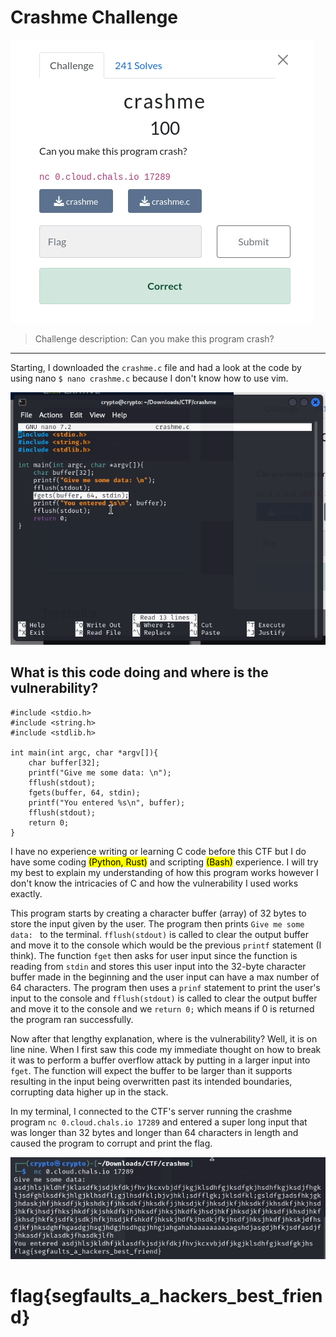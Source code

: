 # Crashme Challenge #

![Crashme Challenge Description](https://github.com/Jay-m8/CTF-Writeup/blob/1bb4cccd48417f3a3cfbc026cc3671c20f5b6b42/Cyber%20Cooperative%20CTF%202023/Exploitation/Screenshots/crashme1.png "Crashme description")

> Challenge description: Can you make this program crash?
---
Starting, I downloaded the `crashme.c` file and had a look at the code by using nano `$ nano crashme.c` because I don't know how to use vim.

![crashme.c code](https://github.com/Jay-m8/CTF-Writeup/blob/1bb4cccd48417f3a3cfbc026cc3671c20f5b6b42/Cyber%20Cooperative%20CTF%202023/Exploitation/Screenshots/crashme2.png "crashme.c code displayed within nano")

## What is this code doing and where is the vulnerability? ##
```
#include <stdio.h>
#include <string.h>
#include <stdlib.h>

int main(int argc, char *argv[]){
    char buffer[32];
    printf("Give me some data: \n");
    fflush(stdout);
    fgets(buffer, 64, stdin);
    printf("You entered %s\n", buffer);
    fflush(stdout);
    return 0;
}
```
I have no experience writing or learning C code before this CTF but I do have some coding <mark>(Python, Rust)</mark> and scripting <mark>(Bash)</mark> experience. I will try my best to explain my understanding of how this program works however I don't know the intricacies of C and how the vulnerability I used works exactly. 

This program starts by creating a character buffer (array) of 32 bytes to store the input given by the user. The program then prints `Give me some data: ` to the terminal. `fflush(stdout)` is called to clear the output buffer and move it to the console which would be the previous `printf` statement (I think). The function `fget` then asks for user input since the function is reading from `stdin` and stores this user input into the 32-byte character buffer made in the beginning and the user input can have a max number of 64 characters. The program then uses a `prinf` statement to print the user's input to the console and `fflush(stdout)` is called to clear the output buffer and move it to the console and we `return 0;` which means if 0 is returned the program ran successfully.

Now after that lengthy explanation, where is the vulnerability? Well, it is on line nine. When I first saw this code my immediate thought on how to break it was to perform a buffer overflow attack by putting in a larger input into `fget`. The function will expect the buffer to be larger than it supports resulting in the input being overwritten past its intended boundaries, corrupting data higher up in the stack.

In my terminal, I connected to the CTF's server running the crashme program `nc 0.cloud.chals.io 17289` and entered a super long input that was longer than 32 bytes and longer than 64 characters in length and caused the program to corrupt and print the flag.

![Buffer overflow attack](https://github.com/Jay-m8/CTF-Writeup/blob/1bb4cccd48417f3a3cfbc026cc3671c20f5b6b42/Cyber%20Cooperative%20CTF%202023/Exploitation/Screenshots/crashme3.png "Performing a buffer overflow attack to retrieve the flag")

# flag{segfaults_a_hackers_best_friend} #
